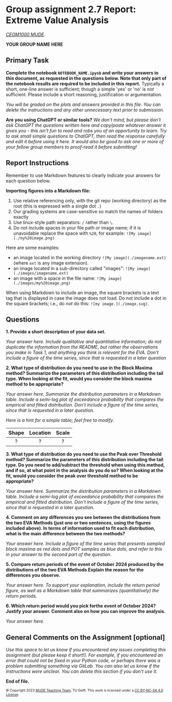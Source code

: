 # Group assignment 2.7 Report: Extreme Value Analysis

*[CEGM1000 MUDE](http://mude.citg.tudelft.nl/).*

**YOUR GROUP NAME HERE**


## Primary Task

**Complete the notebook `NOTEBOOK_NAME.ipynb` and write your answers in this document, as requested in the questions below. Note that only part of the notebook results are required to be included in this report.** Typically a short, one-line answer is sufficient; though a simple 'yes' or 'no' is _not_ sufficient. Please include a short reasoning, justification or argumentation.

_You will be graded on the plots and answers provided in this file. You can delete the instructions and any other unnecessary text prior to submission._

**Are you using ChatGPT or similar tools?** _We don't mind, but please don't ask ChatGPT the questions written here and copy/paste whatever answer it gives you - this isn't fun to read and robs you of an opportunity to learn. Try to ask small simple questions to ChatGPT, then read the response carefully and edit it before using it here. It would also be good to ask one or more of your fellow group members to proof-read it before submitting!_ 

## Report Instructions

Remember to use Markdown features to clearly indicate your answers for each question below. 

**Importing figures into a Markdown file:**
1. Use relative referencing only, with the git repo (working directory) as the root (this is expressed with a single dot `.`)
2. Our grading systems are case-sensitive so match the names of folders exactly
3. Use linux-style path separators: `/` rather than `\`.
4. Do not include spaces in your file path or image name; if it is unavoidable replace the space with `%20`, for example: `![My image](./my%20image.png)`

Here are some examples:
- an image located in the working directory `![My image](./imagename.ext)` (where `ext` is any image extension).
- an image located in a sub-directory called "images": `![My image](./images/imagename.ext)`
- an image with a space in the file name: `![My image](./images/my%20image.png)`

When using Markdown to include an image, the square brackets is a text tag that is displayed in case the image does not load. Do not include a dot in the square brackets; i.e., do _not_ do this: `![my image.](./image.svg)`.

## Questions

**1. Provide a short description of your data set.**

_Your answer here. Include qualitative and quantitative information; do not duplicate the information from the README, but rather the observations you make in Task 1, and anything you think is relevant for the EVA. Don't include a figure of the time series, since that is requested in a later question_


**2. What type of distribution do you need to use in the Block Maxima method? Summarize the parameters of this distribution including the tail type. When looking at the fit, would you consider the block maxima method to be appropriate?**

_Your answer here. Summarize the distribution parameters in a Markdown table. Include a semi-log plot of exceedance probability that compares the empirical and fitted distribution. Don't include a figure of the time series, since that is requested in a later question._

_Here is a hint for a simple table; feel free to modify._

| Shape | Location | Scale |
| :---: | :---: | :---: |
| ? | ? | ? |


**3. What type of distribution do you need to use the Peak over Threshold method? Summarize the parameters of this distribution including the tail type. Do you need to add/subtract the threshold when using this method, and if so, at what point in the analysis do you do so? When looking at the fit, would you consider the peak over threshold method to be appropriate?**

_Your answer here. Summarize the distribution parameters in a Markdown table. Include a semi-log plot of exceedance probability that compares the empirical and fitted distribution. Don't include a figure of the time series, since that is requested in a later question._


**4. Comment on any differences you see between the distributions from the two EVA Methods (just one or two sentences, using the figures included above). In terms of information used to fit each distribution, what is the main difference between the two methods?**

_Your answer here. Include a figure of the time series that presents sampled block maxima as red dots and POT samples as blue dots, and refer to this in your answer to the second part of the question._


**5. Compare return periods of the event of October 2024 produced by the distributions of the two EVA Methods Explain the reason for the differences you observe.**

_Your answer here. To support your explanation, include the return period figure, as well as a Markdown table that summarizes (quantitatively) the return periods._


**6. Which return period would you pick forthe event of October 2024? Justify your answer. Comment also on how you can improve the analysis.**

_Your answer here._

## General Comments on the Assignment [optional]

_Use this space to let us know if you encountered any issues completing this assignment (but please keep it short!). For example, if you encountered an error that could not be fixed in your Python code, or perhaps there was a problem submitting something via GitLab. You can also let us know if the instructions were unclear. You can delete this section if you don't use it._

**End of file.**

<span style="font-size: 75%">
&copy; Copyright 2023 <a rel="MUDE Team" href="https://studiegids.tudelft.nl/a101_displayCourse.do?course_id=65595">MUDE Teaching Team</a>, TU Delft. This work is licensed under a <a rel="license" href="http://creativecommons.org/licenses/by-nc-sa/4.0/">CC BY-NC-SA 4.0 License</a>.

